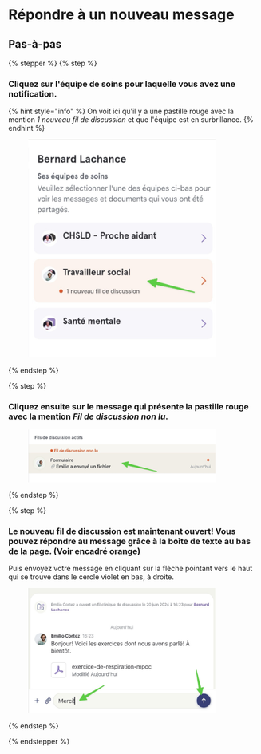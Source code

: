 # Répondre à un nouveau message

## Pas-à-pas

{% stepper %}
{% step %}
### Cliquez sur l'équipe de soins pour laquelle vous avez une notification. 

{% hint style="info" %}
On voit ici qu'il y a une pastille rouge avec la mention *1 nouveau fil de discussion* et que l'équipe est en surbrillance.
{% endhint %}

<div align="left"><figure><img src="../../.gitbook/assets/repondre-a-un-nouveau-message - Step 1.jpeg" alt="" width="375"><figcaption></figcaption></figure></div>
{% endstep %}

{% step %}
### Cliquez ensuite sur le message qui présente la pastille rouge avec la mention *Fil de discussion non lu*.

<div align="left"><figure><img src="../../.gitbook/assets/repondre-a-un-nouveau-message - Step 2.jpeg" alt="" width="375"><figcaption></figcaption></figure></div>
{% endstep %}

{% step %}
### Le nouveau fil de discussion est maintenant ouvert! Vous pouvez répondre au message grâce à la boîte de texte au bas de la page. (Voir encadré orange)

Puis envoyez votre message en cliquant sur la flèche pointant vers le haut qui se trouve dans le cercle violet en bas, à droite.

<div align="left"><figure><img src="../../.gitbook/assets/repondre-a-un-nouveau-message - Step 3.jpeg" alt="" width="375"><figcaption></figcaption></figure></div>
{% endstep %}

{% endstepper %}